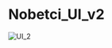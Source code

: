 # Nobetci_UI_v2
 
![UI_2](https://user-images.githubusercontent.com/37352722/96584182-89496a00-12e6-11eb-8e1b-a381f039e1d6.png)
